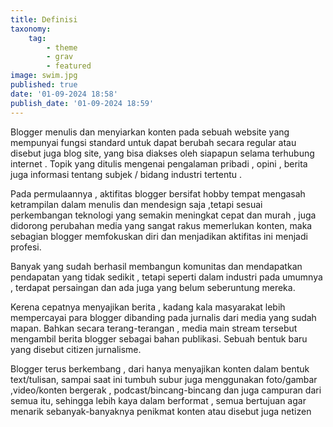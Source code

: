```yaml
---
title: Definisi
taxonomy:
    tag:
        - theme
        - grav
        - featured
image: swim.jpg
published: true
date: '01-09-2024 18:58'
publish_date: '01-09-2024 18:59'
---
```


Blogger menulis dan menyiarkan konten pada sebuah website yang mempunyai fungsi standard untuk dapat berubah secara regular atau disebut juga blog site, yang bisa diakses oleh siapapun selama terhubung internet . Topik yang ditulis mengenai pengalaman pribadi , opini , berita juga informasi tentang subjek / bidang industri tertentu .

Pada permulaannya , aktifitas blogger bersifat hobby tempat mengasah ketrampilan dalam menulis dan mendesign saja ,tetapi sesuai perkembangan teknologi yang semakin meningkat cepat dan murah , juga didorong perubahan media yang sangat rakus memerlukan konten, maka sebagian blogger memfokuskan diri dan menjadikan aktifitas ini menjadi profesi.

Banyak yang sudah berhasil membangun komunitas dan mendapatkan pendapatan yang tidak sedikit , tetapi seperti dalam industri pada umumnya , terdapat persaingan dan ada juga yang belum seberuntung mereka.

Kerena cepatnya menyajikan berita , kadang kala masyarakat lebih mempercayai para blogger dibanding pada jurnalis dari media yang sudah mapan. Bahkan secara terang-terangan , media main stream tersebut mengambil berita blogger sebagai bahan publikasi. Sebuah bentuk baru yang disebut citizen jurnalisme.

Blogger terus berkembang , dari hanya menyajikan konten dalam bentuk text/tulisan, sampai saat ini tumbuh subur juga menggunakan foto/gambar ,video/konten bergerak , podcast/bincang-bincang dan juga campuran dari semua itu, sehingga lebih kaya dalam berformat , semua bertujuan agar menarik sebanyak-banyaknya penikmat konten atau disebut juga netizen
